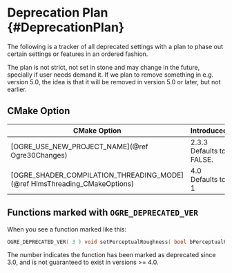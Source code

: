 # Deprecation Plan {#DeprecationPlan}

The following is a tracker of all deprecated settings with a plan to phase out certain settings or features in an ordered fashion.

The plan is not strict, not set in stone and may change in the future, specially if user needs demand it. If we plan to remove something in e.g. version 5.0, the idea is that it will be removed in version 5.0 or later, but not earlier.

## CMake Option

| CMake Option                           | Introduced                 | Deprecated                         | Removed |
|----------------------------------------|----------------------------|------------------------------------|---------|
| [OGRE_USE_NEW_PROJECT_NAME](@ref Ogre30Changes)              | 2.3.3<br/>Defaults to FALSE. | 4.0<br/>Defaults to TRUE | 5.0     |
| [OGRE_SHADER_COMPILATION_THREADING_MODE](@ref HlmsThreading_CMakeOptions) | 4.0<br/>Defaults to 1      | 5.0<br/>Defaults to 2.             | 6.0     |

## Functions marked with `OGRE_DEPRECATED_VER`

When you see a function marked like this:

```cpp
OGRE_DEPRECATED_VER( 3 ) void setPerceptualRoughness( bool bPerceptualRoughness );
```

The number indicates the function has been marked as deprecated since 3.0, and is not guaranteed to exist in versions >= 4.0.